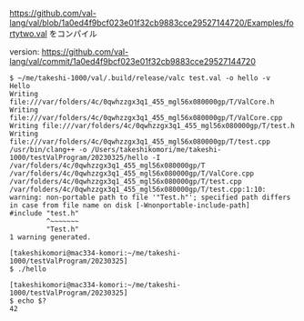 https://github.com/val-lang/val/blob/1a0ed4f9bcf023e01f32cb9883cce29527144720/Examples/fortytwo.val をコンパイル

version: https://github.com/val-lang/val/commit/1a0ed4f9bcf023e01f32cb9883cce29527144720

```
$ ~/me/takeshi-1000/val/.build/release/valc test.val -o hello -v
Hello
Writing file:///var/folders/4c/0qwhzzgx3q1_455_mgl56x080000gp/T/ValCore.h
Writing file:///var/folders/4c/0qwhzzgx3q1_455_mgl56x080000gp/T/ValCore.cpp
Writing file:///var/folders/4c/0qwhzzgx3q1_455_mgl56x080000gp/T/test.h
Writing file:///var/folders/4c/0qwhzzgx3q1_455_mgl56x080000gp/T/test.cpp
/usr/bin/clang++ -o /Users/takeshikomori/me/takeshi-1000/testValProgram/20230325/hello -I /var/folders/4c/0qwhzzgx3q1_455_mgl56x080000gp/T /var/folders/4c/0qwhzzgx3q1_455_mgl56x080000gp/T/ValCore.cpp /var/folders/4c/0qwhzzgx3q1_455_mgl56x080000gp/T/test.cpp
/var/folders/4c/0qwhzzgx3q1_455_mgl56x080000gp/T/test.cpp:1:10: warning: non-portable path to file '"Test.h"'; specified path differs in case from file name on disk [-Wnonportable-include-path]
#include "test.h"
         ^~~~~~~~
         "Test.h"
1 warning generated.

[takeshikomori@mac334-komori:~/me/takeshi-1000/testValProgram/20230325]
$ ./hello 

[takeshikomori@mac334-komori:~/me/takeshi-1000/testValProgram/20230325]
$ echo $?
42
```
